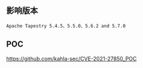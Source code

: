 <languages />

影响版本
--------

    Apache Tapestry 5.4.5、5.5.0、5.6.2 and 5.7.0

POC
---

<https://github.com/kahla-sec/CVE-2021-27850_POC>